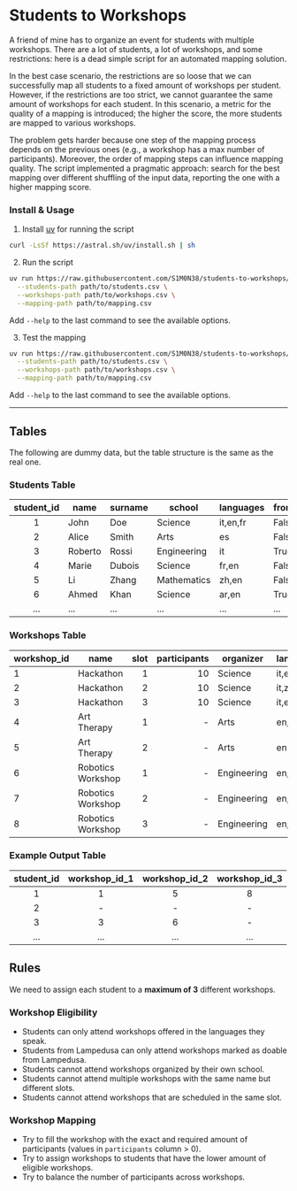 # Students to Workshops

A friend of mine has to organize an event for students with multiple workshops. There are a lot of students, a lot of workshops, and some restrictions: here is a dead simple script for an automated mapping solution.

In the best case scenario, the restrictions are so loose that we can successfully map all students to a fixed amount of workshops per student.
However, if the restrictions are too strict, we cannot guarantee the same amount of workshops for each student. In this scenario, a metric for the quality of a mapping is introduced; the higher the score, the more students are mapped to various workshops.

The problem gets harder because one step of the mapping process depends on the previous ones (e.g., a workshop has a max number of participants). Moreover, the order of mapping steps can influence mapping quality. The script implemented a pragmatic approach: search for the best mapping over different shuffling of the input data, reporting the one with a higher mapping score.

### Install & Usage

1. Install [uv](https://docs.astral.sh/uv/) for running the script

```bash
curl -LsSf https://astral.sh/uv/install.sh | sh
```

2. Run the script

```bash
uv run https://raw.githubusercontent.com/S1M0N38/students-to-workshops/refs/heads/main/main.py \
  --students-path path/to/students.csv \
  --workshops-path path/to/workshops.csv \
  --mapping-path path/to/mapping.csv
```

Add  `--help` to the last command to see the available options.

3. Test the mapping

```bash
uv run https://raw.githubusercontent.com/S1M0N38/students-to-workshops/refs/heads/main/test.py \
  --students-path path/to/students.csv \
  --workshops-path path/to/workshops.csv \
  --mapping-path path/to/mapping.csv
```

Add  `--help` to the last command to see the available options.

______________________________________________________________________

## Tables

The following are dummy data, but the table structure is the same as the real one.

### Students Table

| **student_id** | name    | surname | school      | languages | from_lampedusa |
| :------------: | ------- | ------- | ----------- | --------- | -------------- |
|       1        | John    | Doe     | Science     | it,en,fr  | False          |
|       2        | Alice   | Smith   | Arts        | es        | False          |
|       3        | Roberto | Rossi   | Engineering | it        | True           |
|       4        | Marie   | Dubois  | Science     | fr,en     | False          |
|       5        | Li      | Zhang   | Mathematics | zh,en     | False          |
|       6        | Ahmed   | Khan    | Science     | ar,en     | True           |
|      ...       | ...     | ...     | ...         | ...       | ...            |

### Workshops Table

| **workshop_id** | name              | slot | participants | organizer   | languages | doable_from_lampedusa |
| --------------- | ----------------- | ---: | -----------: | ----------- | --------- | --------------------: |
| 1               | Hackathon         |    1 |           10 | Science     | it,en     |                 False |
| 2               | Hackathon         |    2 |           10 | Science     | it,zh     |                 False |
| 3               | Hackathon         |    3 |           10 | Science     | it,en     |                  True |
| 4               | Art Therapy       |    1 |            - | Arts        | en,es     |                  True |
| 5               | Art Therapy       |    2 |            - | Arts        | en        |                  True |
| 6               | Robotics Workshop |    1 |            - | Engineering | en,it     |                  True |
| 7               | Robotics Workshop |    2 |            - | Engineering | en,it     |                  True |
| 8               | Robotics Workshop |    3 |            - | Engineering | en,zh     |                  True |

### Example Output Table

| **student_id** | workshop_id_1 | workshop_id_2 | workshop_id_3 |
| :------------: | :-----------: | :-----------: | :-----------: |
|       1        |       1       |       5       |       8       |
|       2        |       -       |       -       |       -       |
|       3        |       3       |       6       |       -       |
|      ...       |      ...      |      ...      |      ...      |

## Rules

We need to assign each student to a **maximum of 3** different workshops.

### Workshop Eligibility

- Students can only attend workshops offered in the languages they speak.
- Students from Lampedusa can only attend workshops marked as doable from Lampedusa.
- Students cannot attend workshops organized by their own school.
- Students cannot attend multiple workshops with the same name but different slots.
- Students cannot attend workshops that are scheduled in the same slot.

### Workshop Mapping

- Try to fill the workshop with the exact and required amount of participants (values in `participants` column > 0).
- Try to assign workshops to students that have the lower amount of eligible workshops.
- Try to balance the number of participants across workshops.
